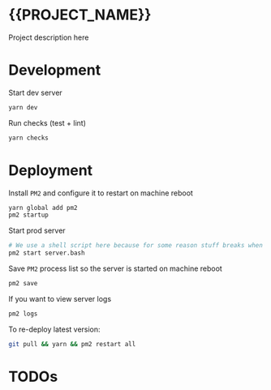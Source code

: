 # {{PROJECT_NAME}}

Project description here

# Development

Start dev server

```bash
yarn dev
```

Run checks (test + lint)

```bash
yarn checks
```

# Deployment

Install `PM2` and configure it to restart on machine reboot

```bash
yarn global add pm2
pm2 startup
```

Start prod server

```bash
# We use a shell script here because for some reason stuff breaks when we do `pm2 start yarn start`
pm2 start server.bash
```

Save `PM2` process list so the server is started on machine reboot

```bash
pm2 save
```

If you want to view server logs

```bash
pm2 logs
```

To re-deploy latest version:

```bash
git pull && yarn && pm2 restart all
```

# TODOs
